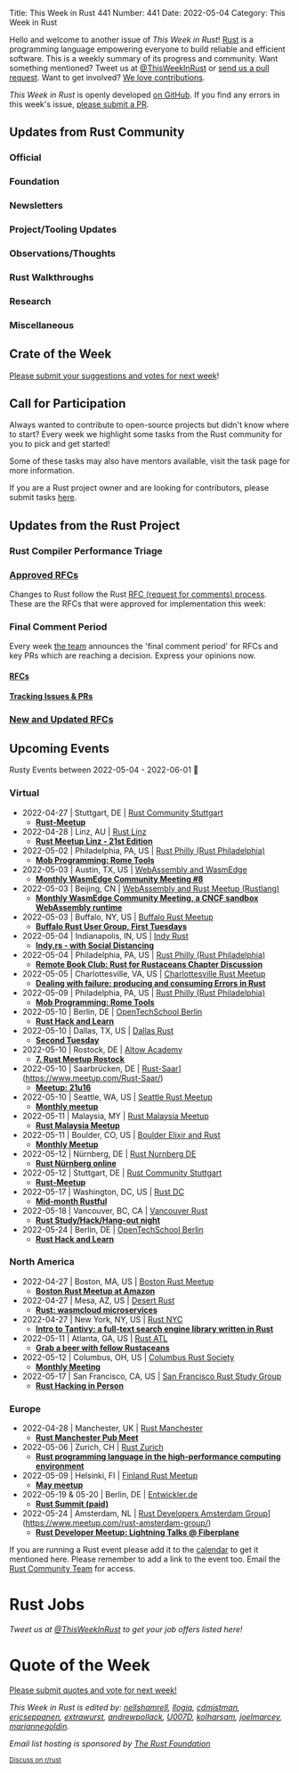 Title: This Week in Rust 441
Number: 441
Date: 2022-05-04
Category: This Week in Rust

Hello and welcome to another issue of *This Week in Rust*!
[Rust](https://www.rust-lang.org/) is a programming language empowering everyone to build reliable and efficient software.
This is a weekly summary of its progress and community.
Want something mentioned? Tweet us at [@ThisWeekInRust](https://twitter.com/ThisWeekInRust) or [send us a pull request](https://github.com/rust-lang/this-week-in-rust).
Want to get involved? [We love contributions](https://github.com/rust-lang/rust/blob/master/CONTRIBUTING.md).

*This Week in Rust* is openly developed [on GitHub](https://github.com/rust-lang/this-week-in-rust).
If you find any errors in this week's issue, [please submit a PR](https://github.com/rust-lang/this-week-in-rust/pulls).

## Updates from Rust Community

<!--

Dear community contributors:
Please read README.md for guidance on submissions.
Each submitted link should be of the form:

* [Title of the Linked Page](https://example.com/my_article)

If you don't know which category to use, feel free to submit a PR anyway
and just ask the editors to select the category.

-->

### Official

### Foundation

### Newsletters

### Project/Tooling Updates

### Observations/Thoughts

### Rust Walkthroughs

### Research

### Miscellaneous

## Crate of the Week

<!-- COTW goes here -->

[Please submit your suggestions and votes for next week][submit_crate]!

[submit_crate]: https://users.rust-lang.org/t/crate-of-the-week/2704

## Call for Participation

Always wanted to contribute to open-source projects but didn't know where to start?
Every week we highlight some tasks from the Rust community for you to pick and get started!

Some of these tasks may also have mentors available, visit the task page for more information.

If you are a Rust project owner and are looking for contributors, please submit tasks [here][guidelines].

[guidelines]: https://users.rust-lang.org/t/twir-call-for-participation/4821

## Updates from the Rust Project

<!-- Rust updates go here -->

### Rust Compiler Performance Triage

<!-- Perf results go here -->

### [Approved RFCs](https://github.com/rust-lang/rfcs/commits/master)

Changes to Rust follow the Rust [RFC (request for comments) process](https://github.com/rust-lang/rfcs#rust-rfcs). These
are the RFCs that were approved for implementation this week:

<!-- Approved RFCs go here -->

### Final Comment Period

Every week [the team](https://www.rust-lang.org/team.html) announces the
'final comment period' for RFCs and key PRs which are reaching a
decision. Express your opinions now.

#### [RFCs](https://github.com/rust-lang/rfcs/labels/final-comment-period)

#### [Tracking Issues & PRs](https://github.com/rust-lang/rust/issues?q=is%3Aopen+label%3Afinal-comment-period+sort%3Aupdated-desc)

### [New and Updated RFCs](https://github.com/rust-lang/rfcs/pulls)


## Upcoming Events

Rusty Events between 2022-05-04 - 2022-06-01 🦀

### Virtual

* 2022-04-27 | Stuttgart, DE | [Rust Community Stuttgart](https://www.meetup.com/Rust-Community-Stuttgart/)
    * [**Rust-Meetup**](https://www.meetup.com/Rust-Community-Stuttgart/events/qwgrssydcgbkc/)
* 2022-04-28 | Linz, AU | [Rust Linz](https://www.meetup.com/Rust-Linz/)
    * [**Rust Meetup Linz - 21st Edition**](https://www.meetup.com/Rust-Linz/events/285248503/)
* 2022-05-02 | Philadelphia, PA, US | [Rust Philly (Rust Philadelphia)](https://www.meetup.com/RustPhilly/)
    * [**Mob Programming: Rome Tools**](https://www.meetup.com/RustPhilly/events/kkbktsydchbdb/)
* 2022-05-03 | Austin, TX, US | [WebAssembly and WasmEdge](https://www.meetup.com/webassembly-and-wasmedge/)
    * [**Monthly WasmEdge Community Meeting #8**](https://www.meetup.com/webassembly-and-wasmedge/events/zzdnrsydchbfb/)
* 2022-05-03 | Beijing, CN | [WebAssembly and Rust Meetup (Rustlang)](https://www.meetup.com/Wasm-Rust-Meetup/)
    * [**Monthly WasmEdge Community Meeting, a CNCF sandbox WebAssembly runtime**](https://www.meetup.com/Wasm-Rust-Meetup/events/jbfnrsydchbfb/)
* 2022-05-03 | Buffalo, NY, US | [Buffalo Rust Meetup](https://www.meetup.com/Buffalo-Rust-Meetup/)
    * [**Buffalo Rust User Group, First Tuesdays**](https://www.meetup.com/Buffalo-Rust-Meetup/events/284996307/)
* 2022-05-04 | Indianapolis, IN, US | [Indy Rust](https://www.meetup.com/indyrs/)
    * [**Indy.rs - with Social Distancing**](https://www.meetup.com/indyrs/events/285121667/)
* 2022-05-04 | Philadelphia, PA, US | [Rust Philly (Rust Philadelphia)](https://www.meetup.com/RustPhilly/)
    * [**Remote Book Club: Rust for Rustaceans Chapter Discussion**](https://www.meetup.com/RustPhilly/events/285282177/)
* 2022-05-05 | Charlottesville, VA, US | [Charlottesville Rust Meetup](https://www.meetup.com/Charlottesville-Rust-Meetup/)
    * [**Dealing with failure: producing and consuming Errors in Rust**](https://www.meetup.com/Charlottesville-Rust-Meetup/events/285078007/)
* 2022-05-09 | Philadelphia, PA, US | [Rust Philly (Rust Philadelphia)](https://www.meetup.com/RustPhilly/)
    * [**Mob Programming: Rome Tools**](https://www.meetup.com/RustPhilly/events/kkbktsydchbmb/)
* 2022-05-10 | Berlin, DE | [OpenTechSchool Berlin](https://www.meetup.com/opentechschool-berlin/)
    * [**Rust Hack and Learn**](https://www.meetup.com/opentechschool-berlin/events/284399988/)
* 2022-05-10 | Dallas, TX, US | [Dallas Rust](https://www.meetup.com/Dallas-Rust/)
    * [**Second Tuesday**](https://www.meetup.com/Dallas-Rust/events/vqtjcsydchbnb/)
* 2022-05-10 | Rostock, DE | [Altow Academy](https://www.meetup.com/altow-academy/)
    * [**7. Rust Meetup Rostock**](https://www.meetup.com/altow-academy/events/283819127/)
* 2022-05-10 | Saarbrücken, DE | [Rust-Saar](https://www.meetup.com/Rust-Saar/)](https://www.meetup.com/Rust-Saar/)
    * [**Meetup: 21u16**](https://www.meetup.com/Rust-Saar/events/285483060/)
* 2022-05-10 | Seattle, WA, US | [Seattle Rust Meetup](https://www.meetup.com/Seattle-Rust-Meetup/)
    * [**Monthly meetup**](https://www.meetup.com/Seattle-Rust-Meetup/events/gskksrydchbnb/)
* 2022-05-11 | Malaysia, MY | [Rust Malaysia Meetup](https://rust-malaysia.github.io/meetup/)
    * [**Rust Malaysia Meetup**](https://forms.gle/Xe61Zebj6tY53HR7A)
* 2022-05-11 | Boulder, CO, US | [Boulder Elixir and Rust](https://www.meetup.com/boulder-elixir-rust/)
    * [**Monthly Meetup**](https://www.meetup.com/boulder-elixir-rust/events/zvxcsrydchbpb/)
* 2022-05-12 | Nürnberg, DE | [Rust Nurnberg DE](https://www.meetup.com/rust-noris/)
    * [**Rust Nürnberg online**](https://www.meetup.com/rust-noris/events/tzjtssydchbqb/)
* 2022-05-12 | Stuttgart, DE | [Rust Community Stuttgart](https://www.meetup.com/Rust-Community-Stuttgart/)
    * [**Rust-Meetup**](https://www.meetup.com/Rust-Community-Stuttgart/events/swgrssydchbqb/)
* 2022-05-17 | Washington, DC, US | [Rust DC](https://www.meetup.com/RustDC/)
    * [**Mid-month Rustful**](https://www.meetup.com/RustDC/events/vdhxgsydchbwb/)
* 2022-05-18 | Vancouver, BC, CA | [Vancouver Rust](https://www.meetup.com/Vancouver-Rust/)
    * [**Rust Study/Hack/Hang-out night**](https://www.meetup.com/Vancouver-Rust/events/nwcmpsydchbxb/)
* 2022-05-24 | Berlin, DE | [OpenTechSchool Berlin](https://www.meetup.com/opentechschool-berlin/)
    * [**Rust Hack and Learn**](https://www.meetup.com/opentechschool-berlin/events/284399980/)

### North America

* 2022-04-27 | Boston, MA, US | [Boston Rust Meetup](https://www.meetup.com/BostonRust/)
    * [**Boston Rust Meetup at Amazon**](https://www.meetup.com/BostonRust/events/284808948)
* 2022-04-27 | Mesa, AZ, US | [Desert Rust](https://www.meetup.com/Desert-Rustaceans/)
    * [**Rust: wasmcloud microservices**](https://www.meetup.com/Desert-Rustaceans/events/285397070/)
* 2022-04-27 | New York, NY, US | [Rust NYC](https://www.meetup.com/Rust-NYC/)
    * [**Intro to Tantivy: a full-text search engine library written in Rust**](https://www.meetup.com/Rust-NYC/events/285257552/)
* 2022-05-11 | Atlanta, GA, US | [Rust ATL](https://www.meetup.com/Rust-ATL/)
    * [**Grab a beer with fellow Rustaceans**](https://www.meetup.com/Rust-ATL/events/pczdssydchbpb/)
* 2022-05-12 | Columbus, OH, US | [Columbus Rust Society](https://www.meetup.com/columbus-rs/)
    * [**Monthly Meeting**](https://www.meetup.com/columbus-rs/events/dpkhgrydchbqb/)
* 2022-05-17 | San Francisco, CA, US | [San Francisco Rust Study Group](https://www.meetup.com/san-francisco-rust-study-group/)
    * [**Rust Hacking in Person**](https://www.meetup.com/san-francisco-rust-study-group/events/wjkjssydchbwb/)

### Europe

* 2022-04-28 | Manchester, UK | [Rust Manchester](https://www.meetup.com/rust-manchester/)
    * [**Rust Manchester Pub Meet**](https://www.meetup.com/rust-manchester/events/285016109/)
* 2022-05-06 | Zurich, CH | [Rust Zurich](https://www.meetup.com/Rust-Zurich/)
    * [**Rust programming language in the high-performance computing environment**](https://www.meetup.com/Rust-Zurich/events/285457518/)
* 2022-05-09 | Helsinki, FI | [Finland Rust Meetup](https://www.meetup.com/Finland-Rust-Meetup/)
    * [**May meetup**](https://www.meetup.com/Finland-Rust-Meetup/events/285433622/)
* 2022-05-19 & 05-20 | Berlin, DE | [Entwickler.de](https://entwickler.de/)
    * [**Rust Summit (paid)**](https://entwickler.de/rust-summit)
* 2022-05-24 | Amsterdam, NL | [Rust Developers Amsterdam Group](https://www.meetup.com/rust-amsterdam-group/)](https://www.meetup.com/rust-amsterdam-group/)
    * [**Rust Developer Meetup: Lightning Talks @ Fiberplane**](https://www.meetup.com/rust-amsterdam-group/events/285291653/)

If you are running a Rust event please add it to the [calendar] to get
it mentioned here. Please remember to add a link to the event too.
Email the [Rust Community Team][community] for access.

[calendar]: https://www.google.com/calendar/embed?src=apd9vmbc22egenmtu5l6c5jbfc%40group.calendar.google.com
[community]: mailto:community-team@rust-lang.org

# Rust Jobs

<!--

New jobs can be posted here.

They should be of the form:

**Company Name**

* [Job Title (Location)](https://example.com/my-job-link)

**Parity**

*[Rust / Core Engineer - Parachains Engineering (Remote/Berlin/Lisbon/UK)](https://grnh.se/24949fb13us)
*[Rust / Core Engineer - Parachains Protocol (Remote/Berlin/Lisbon/UK)](https://grnh.se/06ef2e673us)
*[Rust Engineer - General opening (Remote/Berlin/Lisbon/UK)](https://grnh.se/1cf2de503us)

-->

*Tweet us at [@ThisWeekInRust](https://twitter.com/ThisWeekInRust) to get your job offers listed here!*

# Quote of the Week

<!-- QOTW goes here -->

[Please submit quotes and vote for next week!](https://users.rust-lang.org/t/twir-quote-of-the-week/328)

*This Week in Rust is edited by: [nellshamrell](https://github.com/nellshamrell), [llogiq](https://github.com/llogiq), [cdmistman](https://github.com/cdmistman), [ericseppanen](https://github.com/ericseppanen), [extrawurst](https://github.com/extrawurst), [andrewpollack](https://github.com/andrewpollack), [U007D](https://github.com/U007D), [kolharsam](https://github.com/kolharsam), [joelmarcey](https://github.com/joelmarcey), [mariannegoldin](https://github.com/mariannegoldin).*

*Email list hosting is sponsored by [The Rust Foundation](https://foundation.rust-lang.org/)*

<small>[Discuss on r/rust](REDDIT_LINK_HERE)</small>
